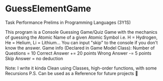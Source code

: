 # GuessElementGame
Task Performance Prelims in Programming Languages (3Y1S)

This program is a Console Guessing Game/Quiz Game with the mechanics of guessing the Atomic Name of a given Atomic Symbol
i.e. H = Hydrogen, He = Helium, Li = Lithium...
You can input "skip" to the console if you don't know the answer.
Game info (Declared in Game Model Class):
 Number of Questions = 10
 Correct Answer += 20 points
 Wrong Answer -= 5 points
 Skip Answer = no deduction

Note: I write it kinda Clean using Classes, high-order functions, with some Recursions
P.S. Can be used as a Reference for future projects 💜
